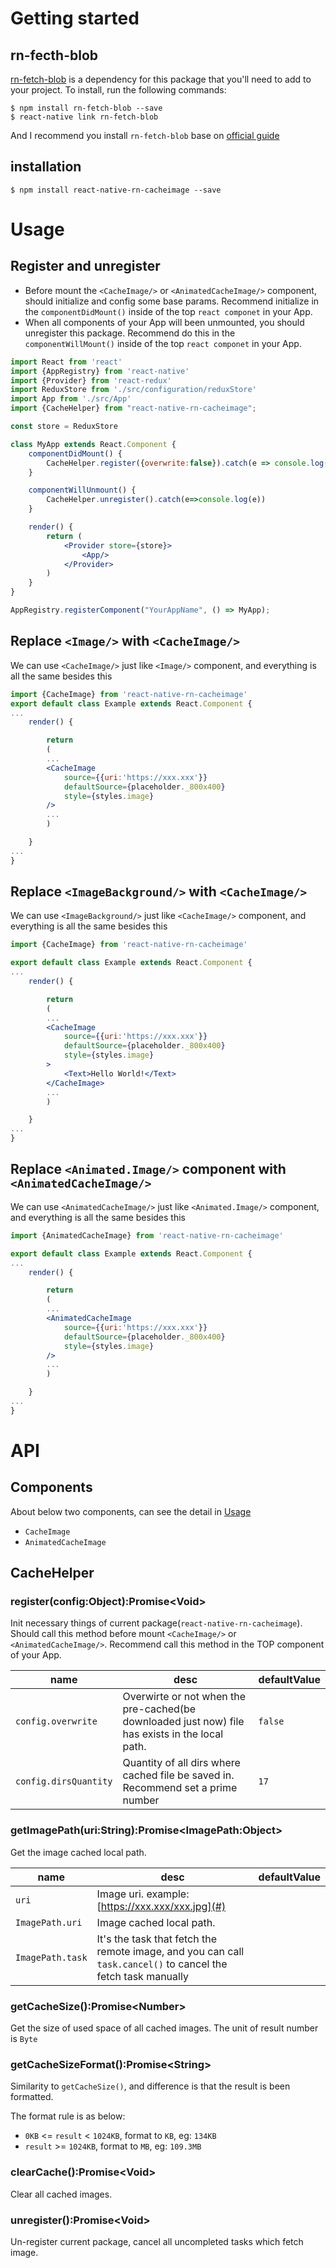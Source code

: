 
# Getting started

## rn-fecth-blob

[rn-fetch-blob](https://github.com/joltup/rn-fetch-blob) is a dependency for this package that you'll need to add to your project. To install, run the following commands:

```
$ npm install rn-fetch-blob --save
$ react-native link rn-fetch-blob
```
And I recommend you install `rn-fetch-blob` base on [official guide](https://github.com/joltup/rn-fetch-blob)

## installation

`$ npm install react-native-rn-cacheimage --save`


# Usage

## Register and unregister

- Before mount the `<CacheImage/>` or `<AnimatedCacheImage/>` component, should initialize and config some base params. Recommend initialize in the `componentDidMount()` inside of the top `react componet` in your App.
- When all components of your App will been unmounted, you should unregister this package. Recommend do this in the `componentWillMount()` inside of the top `react componet` in your App.


```jsx
import React from 'react'
import {AppRegistry} from 'react-native'
import {Provider} from 'react-redux'
import ReduxStore from './src/configuration/reduxStore'
import App from './src/App'
import {CacheHelper} from "react-native-rn-cacheimage";

const store = ReduxStore

class MyApp extends React.Component {
    componentDidMount() {
        CacheHelper.register({overwrite:false}).catch(e => console.log(e))
    }

    componentWillUnmount() {
        CacheHelper.unregister().catch(e=>console.log(e))
    }

    render() {
        return (
            <Provider store={store}>
                <App/>
            </Provider>
        )
    }
}

AppRegistry.registerComponent("YourAppName", () => MyApp);

```

## Replace `<Image/>` with `<CacheImage/>`

We can use `<CacheImage/>` just like `<Image/>` component, and everything is all the same besides this

```jsx
import {CacheImage} from 'react-native-rn-cacheimage'
export default class Example extends React.Component {
...
	render() {

		return
		(
		...
		<CacheImage
			source={{uri:'https://xxx.xxx'}}
			defaultSource={placeholder._800x400}
			style={styles.image}
		/>
		...
		)

	}
...
}
```


## Replace `<ImageBackground/>` with `<CacheImage/>`

We can use `<ImageBackground/>` just like `<CacheImage/>` component, and everything is all the same besides this

```jsx
import {CacheImage} from 'react-native-rn-cacheimage'

export default class Example extends React.Component {
...
	render() {

		return
		(
		...
		<CacheImage
			source={{uri:'https://xxx.xxx'}}
			defaultSource={placeholder._800x400}
			style={styles.image}
		>
			<Text>Hello World!</Text>
		</CacheImage>
		...
		)

	}
...
}
```

## Replace `<Animated.Image/>` component with `<AnimatedCacheImage/>`

We can use `<AnimatedCacheImage/>` just like `<Animated.Image/>` component, and everything is all the same besides this

```jsx
import {AnimatedCacheImage} from 'react-native-rn-cacheimage'

export default class Example extends React.Component {
...
	render() {

		return
		(
		...
		<AnimatedCacheImage
			source={{uri:'https://xxx.xxx'}}
			defaultSource={placeholder._800x400}
			style={styles.image}
		/>
		...
		)

	}
...
}
```


# API

## Components

About below two components, can see the detail in [Usage](#usage)

- `CacheImage`
- `AnimatedCacheImage`

## CacheHelper


### register(config:Object):Promise\<Void\>

Init necessary things of current package(`react-native-rn-cacheimage`). Should call this method before mount `<CacheImage/>` or `<AnimatedCacheImage/>`. Recommend call this method in the TOP component of your App.

name | desc | defaultValue
---|---|---
`config.overwrite` | Overwirte or not when the pre-cached(be downloaded just now) file has exists in the local path.  | `false`
`config.dirsQuantity` | Quantity of all dirs where cached file be saved in. Recommend set a prime number | `17`

### getImagePath(uri:String):Promise\<ImagePath:Object\>

Get the image cached local path.

name | desc | defaultValue
---|---|---
`uri` | Image uri. example: [https://xxx.xxx/xxx.jpg](#)  |
`ImagePath.uri` | Image cached local path. |
`ImagePath.task` | It's the task that fetch the remote image, and you can call `task.cancel()` to cancel the fetch task manually |

### getCacheSize():Promise\<Number\>

Get the size of used space of all cached images. The unit of result number is `Byte`

### getCacheSizeFormat():Promise\<String\>

Similarity to `getCacheSize()`, and difference is that the result is been formatted.

The format rule is as below:

- `0KB` <= `result` < `1024KB`, format to `KB`, eg: `134KB`
- `result` >= `1024KB`, format to `MB`, eg: `109.3MB`

### clearCache():Promise\<Void\>

Clear all cached images.

### unregister():Promise\<Void\>

Un-register current package, cancel all uncompleted tasks which fetch image.
